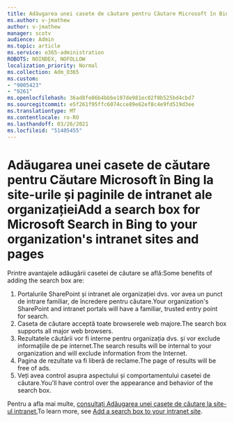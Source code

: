 ```yaml
---
title: Adăugarea unei casete de căutare pentru Căutare Microsoft în Bing la site-urile și paginile de intranet ale organizației
ms.author: v-jmathew
author: v-jmathew
manager: scotv
audience: Admin
ms.topic: article
ms.service: o365-administration
ROBOTS: NOINDEX, NOFOLLOW
localization_priority: Normal
ms.collection: Adm_O365
ms.custom:
- "9005423"
- "9261"
ms.openlocfilehash: 36ad8fe06b4bbbe107de981ec02f0b525bd4cbd7
ms.sourcegitcommit: e5f261f95ffc6074cce89e62ef8c4e9fd519d3ee
ms.translationtype: MT
ms.contentlocale: ro-RO
ms.lasthandoff: 03/26/2021
ms.locfileid: "51405455"
---
```

# <a name="add-a-search-box-for-microsoft-search-in-bing-to-your-organizations-intranet-sites-and-pages"></a><span data-ttu-id="8f007-102">Adăugarea unei casete de căutare pentru Căutare Microsoft în Bing la site-urile și paginile de intranet ale organizației</span><span class="sxs-lookup"><span data-stu-id="8f007-102">Add a search box for Microsoft Search in Bing to your organization's intranet sites and pages</span></span>

<span data-ttu-id="8f007-103">Printre avantajele adăugării casetei de căutare se află:</span><span class="sxs-lookup"><span data-stu-id="8f007-103">Some benefits of adding the search box are:</span></span>

1. <span data-ttu-id="8f007-104">Portalurile SharePoint și intranet ale organizației dvs. vor avea un punct de intrare familiar, de încredere pentru căutare.</span><span class="sxs-lookup"><span data-stu-id="8f007-104">Your organization's SharePoint and intranet portals will have a familiar, trusted entry point for search.</span></span>
2. <span data-ttu-id="8f007-105">Caseta de căutare acceptă toate browserele web majore.</span><span class="sxs-lookup"><span data-stu-id="8f007-105">The search box supports all major web browsers.</span></span>
3. <span data-ttu-id="8f007-106">Rezultatele căutării vor fi interne pentru organizația dvs. și vor exclude informațiile de pe internet.</span><span class="sxs-lookup"><span data-stu-id="8f007-106">The search results will be internal to your organization and will exclude information from the Internet.</span></span>
4. <span data-ttu-id="8f007-107">Pagina de rezultate va fi liberă de reclame.</span><span class="sxs-lookup"><span data-stu-id="8f007-107">The page of results will be free of ads.</span></span>
5. <span data-ttu-id="8f007-108">Veți avea control asupra aspectului și comportamentului casetei de căutare.</span><span class="sxs-lookup"><span data-stu-id="8f007-108">You'll have control over the appearance and behavior of the search box.</span></span>

<span data-ttu-id="8f007-109">Pentru a afla mai multe, [consultați Adăugarea unei casete de căutare la site-ul intranet.](https://go.microsoft.com/fwlink/?linkid=2151387)</span><span class="sxs-lookup"><span data-stu-id="8f007-109">To learn more, see [Add a search box to your intranet site](https://go.microsoft.com/fwlink/?linkid=2151387).</span></span>
